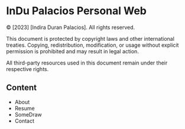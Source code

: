 # InDu Palacios Personal Web

© [2023] [Indira Duran Palacios]. All rights reserved.

This document is protected by copyright laws and other international treaties. Copying, redistribution, modification, or usage without explicit permission is prohibited and may result in legal action.

All third-party resources used in this document remain under their respective rights.

## Content

- About
- Resume
- SomeDraw
- Contact
